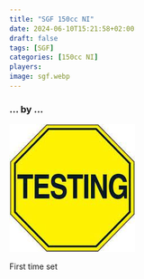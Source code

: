 ```yaml
---
title: "SGF 150cc NI"
date: 2024-06-10T15:21:58+02:00
draft: false
tags: [SGF]
categories: [150cc NI]
players: 
image: sgf.webp
---
```

### ... by ...
![Nothing there](testing.jpg)

First time set